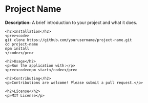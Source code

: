 <!DOCTYPE html>
<html lang="en">
<head>
    <meta charset="UTF-8">
    <meta name="viewport" content="width=device-width, initial-scale=1.0">
    <title>Project README</title>
</head>
<body>
    <h1>Project Name</h1>
    <p><strong>Description:</strong> A brief introduction to your project and what it does.</p>

    <h2>Installation</h2>
    <pre><code>
    git clone https://github.com/yourusername/project-name.git
    cd project-name
    npm install
    </code></pre>

    <h2>Usage</h2>
    <p>Run the application with:</p>
    <pre><code>npm start</code></pre>

    <h2>Contributing</h2>
    <p>Contributions are welcome! Please submit a pull request.</p>

    <h2>License</h2>
    <p>MIT License</p>
</body>
</html>
